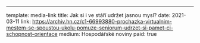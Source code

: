 ---
template: media-link
title:  Jak si i ve stáří udržet jasnou mysl?
date: 2021-03-11
link: https://archiv.hn.cz/c1-66993880-prochazka-virtualnim-mestem-se-spoustou-ukolu-pomuze-seniorum-udrzet-si-pamet-ci-schopnost-orientace
medium: Hospodářské noviny
paid: true